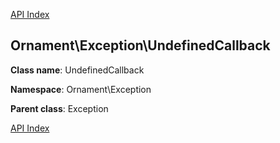 [API Index](ApiIndex.md)


Ornament\Exception\UndefinedCallback
---------------


**Class name**: UndefinedCallback

**Namespace**: Ornament\Exception


**Parent class**: Exception





    

    









[API Index](ApiIndex.md)
